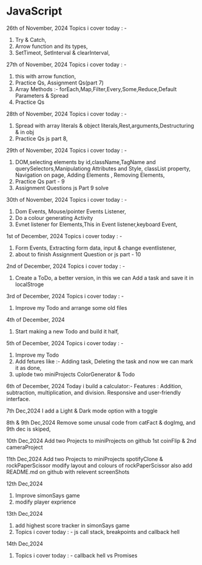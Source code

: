 # JavaScript

26th of November, 2024
Topics i cover today : -

1. Try & Catch,
2. Arrow function and its types,
3. SetTimeot, SetInterval & clearInterval,

27th of November, 2024
Topics i cover today : -

1. this with arrow function,
2. Practice Qs, Assignment Qs(part 7)
3. Array Methods :- forEach,Map,Filter,Every,Some,Reduce,Default Parameters & Spread
4. Practice Qs

28th of November, 2024
Topics i cover today : -

1. Spread with array literals & object literals,Rest,arguments,Destructuring & in obj
2. Practice Qs js part 8,

29th of November, 2024
Topics i cover today : -

1. DOM,selecting elements by id,className,TagName and querySelectors,Manipulationg Attributes and Style, classList property, Navigation on page, Adding Elements , Removing Elements,
2. Practice Qs part - 9
3. Assignment Questions js Part 9 solve

30th of November, 2024
Topics i cover today : -

1. Dom Events, Mouse/pointer Events Listener,
2. Do a colour generating Activity
3. Evnet listener for Elements,This in Event listener,keyboard Event,

1st of December, 2024
Topics i cover today : -

1. Form Events, Extracting form data, input & change eventlistener,
2. about to finish Assignment Question or js part - 10

2nd of December, 2024
Topics i cover today : -

1. Create a ToDo, a better version, in this we can Add a task and save it in localStroge

3rd of December, 2024
Topics i cover today : -

1. Improve my Todo and arrange some old files

4th of December, 2024

1. Start making a new Todo and build it half,

5th of December, 2024
Topics i cover today : -

1. Improve my Todo
2. Add fetures like :- Adding task, Deleting the task and now we can mark it as done,
3. uplode two miniProjects ColorGenerator & Todo

6th of December, 2024
Today i build a calculator:-
Features :
Addition, subtraction, multiplication, and division.
Responsive and user-friendly interface.

7th Dec,2024
I add a Light & Dark mode option with a toggle

8th & 9th Dec,2024
Remove some unusal code from catFact & dogImg,
and 9th dec is skiped,

10th Dec,2024
Add two Projects to miniProjects on github
1st coinFlip & 2nd cameraProject

11th Dec,2024
Add two Projects to miniProjects spotifyClone & rockPaperScissor
modify layout and colours of rockPaperScissor
also add README.md on github with relevent screenShots

12th Dec,2024

1. Improve simonSays game
2. modify player exprience

13th Dec,2024

1. add highest score tracker in simonSays game
2. Topics i cover today : -
   js call stack, breakpoints and callback hell

14th Dec,2024

1. Topics i cover today : -
   callback hell vs Promises
